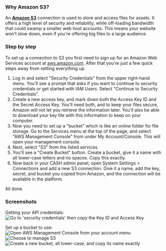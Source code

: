 ### Why Amazon S3?

An **[Amazon S3](http://aws.amazon.com/)** connection is used to store and access files for assets. It 
offers a high level of security and reliability, while off-loading bandwidth that could swamp a smaller 
web host accounts. This means your website won't slow down, even if you're offering big files to a large audience.

### Step by step

To set up a connection to S3 you first need to sign up for an Amazon Web Services account at 
[aws.amazon.com](http://aws.amazon.com/). After that you're just a few quick steps away from setting 
everything up. 

 1. Log in and select "Security Credentials" from the upper right-hand menu. You'll see a prompt that asks if you want to continue to security credentials or get started with IAM Users. Select "Continue to Security Credentials".
 2. Create a new access key, and mark down both the Access Key ID and the Secret Access Key. You'll need both, and to keep your files secure, Amazon will not let you retrieve the information later. You'll also be able to download your key file with this information to keep on your computer.
 3. Now you need to set up a "bucket" which is like an online folder for file storage. Go to the 
    Services menu at the top of the page, and select "AWS Management Console" from under My Account/Console. This will open your management console.
 4. Next, select "S3" from the listed services.
 5. You'll see a "Create Bucket" button. Create a bucket, give it a name
    with all lower-case letters and no spaces. Copy this exactly. 
 6. Now back in your CASH admin panel, open System Settings > Connections and add a new S3 connection. Give it a
    name, add the key, secret, and bucket you copied from Amazon, and the connection will be available 
    in the platform. 

All done.

### Screenshots

Getting your API credentials:
![Go to 'security credentials' then copy the Key ID and Access Key](http://tracysooming.com/cash/help/s3/1.jpg)
  
Set up a bucket to use:
![Open AWS Management Console from your account menu](http://tracysooming.com/cash/help/s3/2.jpg)
![Choose to manage S3](http://tracysooming.com/cash/help/s3/3.jpg)
![Create a new bucket, all lower-case, and copy its name exactly](http://tracysooming.com/cash/help/s3/4.jpg)
